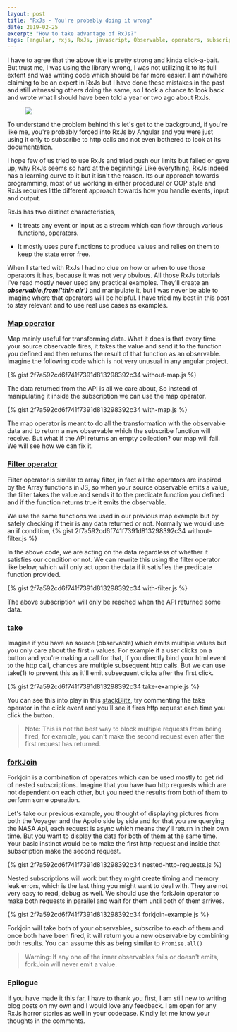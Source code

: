 ```yaml
---
layout: post
title: "RxJs - You're probably doing it wrong"
date: 2019-02-25
excerpt: "How to take advantage of RxJs?"
tags: [angular, rxjs, RxJs, javascript, Observable, operators, subscription, streams]
---
```

I have to agree that the above title is pretty strong and kinda click-a-bait. But trust me, I was using the library wrong, I was not utilizing it to its full extent and was writing code which should be far more easier. I am nowhere claiming to be an expert in RxJs but I have done these mistakes in the past and still witnessing others doing the same, so I took a chance to look back and wrote what I should have been told a year or two ago about RxJs.

<figure>
	<img src="https://raw.githubusercontent.com/Reactive-Extensions/RxJS/master/logos/logo.png">
</figure>
To understand the problem behind this let's get to the background, if you're like me, you're probably forced into RxJs by Angular and you were just using it only to subscribe to http calls and not even bothered to look at its documentation.

I hope few of us tried to use RxJs and tried push our limits but failed or gave up, why RxJs seems so hard at the beginning? Like everything, RxJs indeed has a learning curve to it but it isn't the reason. Its our approach towards programming, most of us working in either procedural or OOP style and RxJs requires little different approach towards how you handle events, input and output.

 RxJs has two distinct characteristics,
 
 - It treats any event or input as a stream which can flow through various functions, operators.
 
 - It mostly uses pure functions to produce values and relies on them to keep the state error free.
 
 When I started with RxJs I had no clue on how or when to use those operators it has, because it was not very obvious. All those RxJs tutorials I've read mostly never used any practical examples. They'll create an ***observable.from('thin air')*** and manipulate it, but I was never be able to imagine where that operators will be helpful. I have tried my best in this post to stay relevant and to use real use cases as examples.
 
 <h3>
 <a target="_blank" href="https://www.learnrxjs.io/operators/transformation/map.html">Map operator </a>
 </h3>
 
 Map mainly useful for transforming data. What it does is that every time your source observable fires, it takes the value and send it to the function you defined and then returns the result of that function as an observable. Imagine the following code which is not very unusual in any angular project.
 
 {% gist 2f7a592cd6f741f7391d813298392c34 without-map.js %}
 
 The data returned from the API is all we care about, So instead of manipulating it inside the subscription we can use the map operator.
 
  {% gist 2f7a592cd6f741f7391d813298392c34 with-map.js %}
 
The map operator is meant to do all the transformation with the observable data and to return a new observable which the subscribe function will receive. But what if the API returns an empty collection? our map will fail. We will see how we can fix it.
 
 <h3>
 <a target="__blank" href="https://www.learnrxjs.io/operators/filtering/filter.html">Filter operator</a>
 </h3>

 Filter operator is similar to array filter, in fact all the operators are inspired by the Array functions in JS, so when your source observable emits a value, the filter takes the value and sends it to the predicate function you defined and if the function returns true it emits the observable.
 
 We use the same functions we used in our previous map example but by safely checking if their is any data returned or not. Normally we would use an if condition,
   {% gist 2f7a592cd6f741f7391d813298392c34 without-filter.js %}
   
   In the above code, we are acting on the data regardless of whether it satisfies our condition or not. We can rewrite this using the filter operator like below, which will only act upon the data if it satisfies the predicate function provided.
 
   {% gist 2f7a592cd6f741f7391d813298392c34 with-filter.js %}
   
The above subscription will only be reached when the API returned some data.
 
 <h3>
    <a target="__blank" href="https://www.learnrxjs.io/operators/filtering/take.html">take</a>
   </h3>
     
   Imagine if you have an source (observable) which emits multiple values but you only care about the first `n` values. For example if a user clicks on a button and you're making a call for that, if you directly bind your html event to the http call, chances are multiple subsequent http calls. But we can use take(1) to prevent this as it'll emit subsequent clicks after the first click.
   
  {% gist 2f7a592cd6f741f7391d813298392c34 take-example.js %}  
   
 You can see this into play in this <a href="https://stackblitz.com/edit/rxjs-take-example?file=index.ts" target="blank">stackBlitz</a>, try commenting the take operator in the click event and you'll see it fires http request each time you click the button.
 > Note: This is not the best way to block multiple requests from being fired, for example, you can't make the second request even after the first request has returned. 
 
 <h3>
 <a target="__blank" href="javascript:void(0);">forkJoin</a>
 </h3>
  Forkjoin is a combination of operators which can be used mostly to get rid of nested subscriptions. Imagine that you have two http requests which are not dependent on each other, but you need the results from both of them to perform some operation.
  
  Let's take our previous example, you thought of displaying pictures from both the Voyager and the Apollo side by side and for that you are querying the NASA Api, each request is async which means they'll return in their own time. But you want to display the data for both of them at the same time. Your basic instinct would be to make the first http request and inside that subscription make the second request.
  
  {% gist 2f7a592cd6f741f7391d813298392c34 nested-http-requests.js %}  
  
  Nested subscriptions will work but they might create timing and memory leak errors, which is the last thing you might want to deal with. They are not very easy to read, debug as well. We should use the forkJoin operator to make both requests in parallel and wait for them until both of them arrives. 
  
  {% gist 2f7a592cd6f741f7391d813298392c34 forkjoin-example.js %}  
  
  Forkjoin will take both of your observables, subscribe to each of them and once both have been fired, it will return you a new observable by combining both results. You can assume this as being similar to `Promise.all()`
  
  > Warning: If any one of the inner observables fails or doesn't emits, forkJoin will never emit a value. 
  
 <h3>Epilogue</h3> 
  
If you have made it this far, I have to thank you first, I am still new to writing blog posts on my own and I would love any feedback. I am open for any RxJs horror stories as well in your codebase. Kindly let me know your thoughts in the comments.